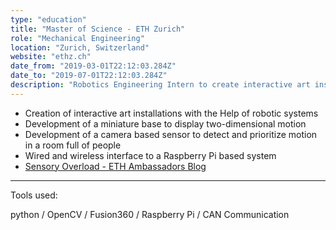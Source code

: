 ```yaml
---
type: "education"
title: "Master of Science - ETH Zurich"
role: "Mechanical Engineering"
location: "Zurich, Switzerland"
website: "ethz.ch"
date_from: "2019-03-01T22:12:03.284Z"
date_to: "2019-07-01T22:12:03.284Z"
description: "Robotics Engineering Intern to create interactive art installations"
---
```


- Creation of interactive art installations with the Help of robotic systems
- Development of a miniature base to display two-dimensional motion
- Development of a camera based sensor to detect and prioritize motion in a room full of people
- Wired and wireless interface to a Raspberry Pi based system
- [Sensory Overload - ETH Ambassadors Blog](https://blogs.ethz.ch/ETHambassadors/2019/09/05/sensory-overload/)

---


Tools used: 

python / OpenCV / Fusion360 / Raspberry Pi / CAN Communication

